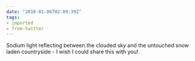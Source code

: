 ```yaml
---
date: "2010-01-06T02:09:39Z"
tags:
- imported
- from-twitter
---
```

Sodium light reflecting between the clouded sky and the untouched snow laden countryside - I wish I could share this with you!
